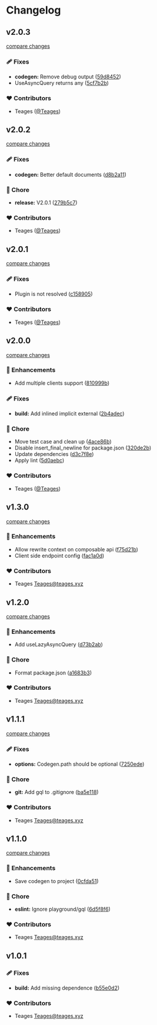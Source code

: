 # Changelog


## v2.0.3

[compare changes](https://github.com/Teages/nuxt-urql-client/compare/v2.0.2...v2.0.3)

### 🩹 Fixes

- **codegen:** Remove debug output ([59d8452](https://github.com/Teages/nuxt-urql-client/commit/59d8452))
- UseAsyncQuery returns any ([5cf7b2b](https://github.com/Teages/nuxt-urql-client/commit/5cf7b2b))

### ❤️ Contributors

- Teages ([@Teages](http://github.com/Teages))

## v2.0.2

[compare changes](https://github.com/Teages/nuxt-urql-client/compare/v2.0.1...v2.0.2)

### 🩹 Fixes

- **codegen:** Better default documents ([d8b2a11](https://github.com/Teages/nuxt-urql-client/commit/d8b2a11))

### 🏡 Chore

- **release:** V2.0.1 ([279b5c7](https://github.com/Teages/nuxt-urql-client/commit/279b5c7))

### ❤️ Contributors

- Teages ([@Teages](http://github.com/Teages))

## v2.0.1

[compare changes](https://github.com/Teages/nuxt-urql-client/compare/v2.0.0...v2.0.1)

### 🩹 Fixes

- Plugin is not resolved ([c158905](https://github.com/Teages/nuxt-urql-client/commit/c158905))

### ❤️ Contributors

- Teages ([@Teages](http://github.com/Teages))

## v2.0.0

[compare changes](https://github.com/Teages/nuxt-urql-client/compare/v1.3.0...v2.0.0)

### 🚀 Enhancements

- Add multiple clients support ([810999b](https://github.com/Teages/nuxt-urql-client/commit/810999b))

### 🩹 Fixes

- **build:** Add inlined implicit external ([2b4adec](https://github.com/Teages/nuxt-urql-client/commit/2b4adec))

### 🏡 Chore

- Move test case and clean up ([4ace86b](https://github.com/Teages/nuxt-urql-client/commit/4ace86b))
- Disable insert_final_newline for package.json ([320de2b](https://github.com/Teages/nuxt-urql-client/commit/320de2b))
- Update dependencies ([d3c7f8e](https://github.com/Teages/nuxt-urql-client/commit/d3c7f8e))
- Apply lint ([5d0aebc](https://github.com/Teages/nuxt-urql-client/commit/5d0aebc))

### ❤️ Contributors

- Teages ([@Teages](http://github.com/Teages))

## v1.3.0

[compare changes](https://github.com/Teages/nuxt-urql-client/compare/v1.2.0...v1.3.0)

### 🚀 Enhancements

- Allow rewrite context on composable api ([f75d21b](https://github.com/Teages/nuxt-urql-client/commit/f75d21b))
- Client side endpoint config ([fac1a0d](https://github.com/Teages/nuxt-urql-client/commit/fac1a0d))

### ❤️ Contributors

- Teages <Teages@teages.xyz>

## v1.2.0

[compare changes](https://github.com/Teages/nuxt-urql-client/compare/v1.1.1...v1.2.0)

### 🚀 Enhancements

- Add useLazyAsyncQuery ([d73b2ab](https://github.com/Teages/nuxt-urql-client/commit/d73b2ab))

### 🏡 Chore

- Format package.json ([a1683b3](https://github.com/Teages/nuxt-urql-client/commit/a1683b3))

### ❤️ Contributors

- Teages <Teages@teages.xyz>

## v1.1.1

[compare changes](https://github.com/Teages/nuxt-urql-client/compare/v1.1.0...v1.1.1)

### 🩹 Fixes

- **options:** Codegen.path should be optional ([7250ede](https://github.com/Teages/nuxt-urql-client/commit/7250ede))

### 🏡 Chore

- **git:** Add gql to .gitignore ([ba5e118](https://github.com/Teages/nuxt-urql-client/commit/ba5e118))

### ❤️ Contributors

- Teages <Teages@teages.xyz>

## v1.1.0

[compare changes](https://github.com/Teages/nuxt-urql-client/compare/v1.0.1...v1.1.0)

### 🚀 Enhancements

- Save codegen to project ([0cfda51](https://github.com/Teages/nuxt-urql-client/commit/0cfda51))

### 🏡 Chore

- **eslint:** Ignore playground/gql ([6d5f8f6](https://github.com/Teages/nuxt-urql-client/commit/6d5f8f6))

### ❤️ Contributors

- Teages <Teages@teages.xyz>

## v1.0.1


### 🩹 Fixes

- **build:** Add missing dependence ([b55e0d2](https://github.com/Teages/nuxt-urql-client/commit/b55e0d2))

### ❤️ Contributors

- Teages <Teages@teages.xyz>


